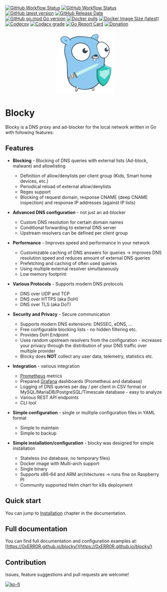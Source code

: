 [![GitHub Workflow Status](https://img.shields.io/github/actions/workflow/status/0xERR0R/blocky/makefile.yml "Make")](https://github.com/0xERR0R/blocky/actions/workflows/makefile.yml)
[![GitHub Workflow Status](https://img.shields.io/github/actions/workflow/status/0xERR0R/blocky/release.yml "Release")](https://github.com/0xERR0R/blocky/actions/workflows/release.yml)
[![GitHub latest version](https://img.shields.io/github/v/release/0xERR0R/blocky "Latest version")](https://github.com/0xERR0R/blocky/releases)
[![GitHub Release Date](https://img.shields.io/github/release-date/0xERR0R/blocky "Latest release date")](https://github.com/0xERR0R/blocky/releases)
[![GitHub go.mod Go version](https://img.shields.io/github/go-mod/go-version/0xERR0R/blocky "Go version")](#)
[![Docker pulls](https://img.shields.io/docker/pulls/spx01/blocky "Latest version")](https://hub.docker.com/r/spx01/blocky)
[![Docker Image Size (latest)](https://img.shields.io/docker/image-size/spx01/blocky/latest)](https://hub.docker.com/r/spx01/blocky)
[![Codecov](https://img.shields.io/codecov/c/gh/0xERR0R/blocky "Code coverage")](https://codecov.io/gh/0xERR0R/blocky)
[![Codacy grade](https://img.shields.io/codacy/grade/8fcd8f8420b8419c808c47af58ed9282 "Codacy grade")](#)
[![Go Report Card](https://goreportcard.com/badge/github.com/0xERR0R/blocky)](https://goreportcard.com/report/github.com/0xERR0R/blocky)
[![Donation](https://img.shields.io/badge/buy%20me%20a%20coffee-donate-blueviolet.svg)](https://ko-fi.com/0xerr0r)

<p align="center">
  <img height="200" src="https://github.com/0xERR0R/blocky/blob/main/docs/blocky.svg">
</p>

# Blocky

Blocky is a DNS proxy and ad-blocker for the local network written in Go with following features:

## Features

- **Blocking** - Blocking of DNS queries with external lists (Ad-block, malware) and allowlisting

  - Definition of allow/denylists per client group (Kids, Smart home devices, etc.)
  - Periodical reload of external allow/denylists
  - Regex support
  - Blocking of request domain, response CNAME (deep CNAME inspection) and response IP addresses (against IP lists)

- **Advanced DNS configuration** - not just an ad-blocker

  - Custom DNS resolution for certain domain names
  - Conditional forwarding to external DNS server
  - Upstream resolvers can be defined per client group

- **Performance** - Improves speed and performance in your network

  - Customizable caching of DNS answers for queries -> improves DNS resolution speed and reduces amount of external DNS
    queries
  - Prefetching and caching of often used queries
  - Using multiple external resolver simultaneously
  - Low memory footprint

- **Various Protocols** - Supports modern DNS protocols

  - DNS over UDP and TCP
  - DNS over HTTPS (aka DoH)
  - DNS over TLS (aka DoT)

- **Security and Privacy** - Secure communication

  - Supports modern DNS extensions: DNSSEC, eDNS, ...
  - Free configurable blocking lists - no hidden filtering etc.
  - Provides DoH Endpoint
  - Uses random upstream resolvers from the configuration - increases your privacy through the distribution of your DNS
    traffic over multiple provider
  - Blocky does **NOT** collect any user data, telemetry, statistics etc.

- **Integration** - various integration

  - [Prometheus](https://prometheus.io/) metrics
  - Prepared [Grafana](https://grafana.com/) dashboards (Prometheus and database)
  - Logging of DNS queries per day / per client in CSV format or MySQL/MariaDB/PostgreSQL/Timescale database - easy to
    analyze
  - Various REST API endpoints
  - CLI tool

- **Simple configuration** - single or multiple configuration files in YAML format

  - Simple to maintain
  - Simple to backup

- **Simple installation/configuration** - blocky was designed for simple installation

  - Stateless (no database, no temporary files)
  - Docker image with Multi-arch support
  - Single binary
  - Supports x86-64 and ARM architectures -> runs fine on Raspberry PI
  - Community supported Helm chart for k8s deployment

## Quick start

You can jump to [Installation](https://0xerr0r.github.io/blocky/latest/installation/) chapter in the documentation.

## Full documentation

You can find full documentation and configuration examples
at: [https://0xERR0R.github.io/blocky/](https://0xERR0R.github.io/blocky/)

## Contribution

Issues, feature suggestions and pull requests are welcome!

[![ko-fi](https://ko-fi.com/img/githubbutton_sm.svg)](https://ko-fi.com/G2G25XZQG)
